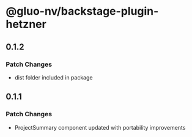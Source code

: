 # @gluo-nv/backstage-plugin-hetzner

## 0.1.2

### Patch Changes

- dist folder included in package

## 0.1.1

### Patch Changes

- ProjectSummary component updated with portability improvements
